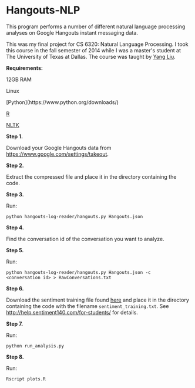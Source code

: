 Hangouts-NLP
============

This program performs a number of different natural language processing analyses on Google Hangouts instant messaging data.

This was my final project for CS 6320: Natural Language Processing. I took this course in the fall semester of 2014 while I was a master's student at The University of Texas at Dallas. The course was taught by [Yang Liu](http://www.hlt.utdallas.edu/~yangl/).

<b>Requirements:</b>

<p>12GB RAM</p>
<p>Linux</p>
[Python](https://www.python.org/downloads/)

[R](http://cran.revolutionanalytics.com/)

[NLTK](http://www.nltk.org/install.html)

<b>Step 1.</b>

Download your Google Hangouts data from https://www.google.com/settings/takeout.

<b>Step 2.</b>

Extract the compressed file and place it in the directory containing the code.

<b>Step 3.</b>

Run:

<code>python hangouts-log-reader/hangouts.py Hangouts.json</code>

<b>Step 4.</b>

Find the conversation id of the conversation you want to analyze.

<b>Step 5.</b>

Run:

<code>python hangouts-log-reader/hangouts.py Hangouts.json -c &lt;conversation id&gt; > RawConversations.txt</code>

<b>Step 6.</b>

Download the sentiment training file found [here](https://drive.google.com/file/d/0B4iRo-F4K4f8VXFhd2pLWUJTdTg/view?usp=sharing) and place it in the directory containing the code with the filename `sentiment_training.txt`. See http://help.sentiment140.com/for-students/ for details.

<b>Step 7.</b>

Run:

<code>python run_analysis.py</code>

<b>Step 8.</b>

Run:

<code>Rscript plots.R</code>
